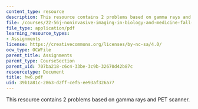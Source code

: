 ```yaml
---
content_type: resource
description: This resource contains 2 problems based on gamma rays and PET scanner.
file: /courses/22-56j-noninvasive-imaging-in-biology-and-medicine-fall-2005/39b1a81c2863d2ffcef5ee93af326a77_hw6.pdf
file_type: application/pdf
learning_resource_types:
- Assignments
license: https://creativecommons.org/licenses/by-nc-sa/4.0/
ocw_type: OCWFile
parent_title: Assignments
parent_type: CourseSection
parent_uid: 707ba218-c6c4-33be-3c9b-32670d42b87c
resourcetype: Document
title: hw6.pdf
uid: 39b1a81c-2863-d2ff-cef5-ee93af326a77
---
```

This resource contains 2 problems based on gamma rays and PET scanner.